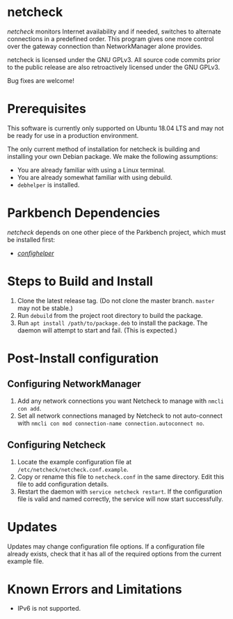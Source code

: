 # netcheck

_netcheck_ monitors Internet availability and if needed, switches to alternate connections in a predefined order. This program gives one more control over the gateway connection than NetworkManager alone provides.

netcheck is licensed under the GNU GPLv3. All source code commits prior to the public release are also retroactively licensed under the GNU GPLv3.

Bug fixes are welcome!

# Prerequisites

This software is currently only supported on Ubuntu 18.04 LTS and may not be ready for use in a production environment.

The only current method of installation for netcheck is building and installing your own Debian package. We make the following assumptions:

*    You are already familiar with using a Linux terminal.
*    You are already somewhat familiar with using debuild.
*    `debhelper` is installed.

# Parkbench Dependencies

_netcheck_ depends on one other piece of the Parkbench project, which must be installed first:

* [_confighelper_](https://github.com/park-bench/confighelper)

# Steps to Build and Install

1. Clone the latest release tag. (Do not clone the master branch. `master` may not be stable.)
2. Run `debuild` from the project root directory to build the package.
3. Run `apt install /path/to/package.deb` to install the package. The daemon will attempt to start and fail. (This is expected.)

# Post-Install configuration

## Configuring NetworkManager
1. Add any network connections you want Netcheck to manage with `nmcli con add`.
2. Set all network connections managed by Netcheck to not auto-connect with `nmcli con mod connection-name connection.autoconnect no`.

## Configuring Netcheck
1. Locate the example configuration file at `/etc/netcheck/netcheck.conf.example`.
2. Copy or rename this file to `netcheck.conf` in the same directory. Edit this file to add configuration details.
3. Restart the daemon with `service netcheck restart`. If the configuration file is valid and named correctly, the service will now start successfully.

# Updates

Updates may change configuration file options. If a configuration file already exists, check that it has all of the required options from the current example file.

# Known Errors and Limitations

* IPv6 is not supported.
